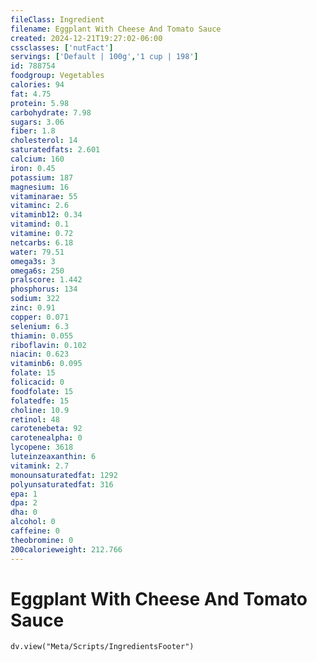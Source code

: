 ```yaml
---
fileClass: Ingredient
filename: Eggplant With Cheese And Tomato Sauce
created: 2024-12-21T19:27:02-06:00
cssclasses: ['nutFact']
servings: ['Default | 100g','1 cup | 198']
id: 788754
foodgroup: Vegetables
calories: 94
fat: 4.75
protein: 5.98
carbohydrate: 7.98
sugars: 3.06
fiber: 1.8
cholesterol: 14
saturatedfats: 2.601
calcium: 160
iron: 0.45
potassium: 187
magnesium: 16
vitaminarae: 55
vitaminc: 2.6
vitaminb12: 0.34
vitamind: 0.1
vitamine: 0.72
netcarbs: 6.18
water: 79.51
omega3s: 3
omega6s: 250
pralscore: 1.442
phosphorus: 134
sodium: 322
zinc: 0.91
copper: 0.071
selenium: 6.3
thiamin: 0.055
riboflavin: 0.102
niacin: 0.623
vitaminb6: 0.095
folate: 15
folicacid: 0
foodfolate: 15
folatedfe: 15
choline: 10.9
retinol: 48
carotenebeta: 92
carotenealpha: 0
lycopene: 3618
luteinzeaxanthin: 6
vitamink: 2.7
monounsaturatedfat: 1292
polyunsaturatedfat: 316
epa: 1
dpa: 2
dha: 0
alcohol: 0
caffeine: 0
theobromine: 0
200calorieweight: 212.766
---
```


# Eggplant With Cheese And Tomato Sauce

```dataviewjs
dv.view("Meta/Scripts/IngredientsFooter")
```